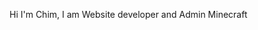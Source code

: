 <!---
mrchimmy/mrchimmy is a ✨ special ✨ repository because its `README.md` (this file) appears on your GitHub profile.
You can click the Preview link to take a look at your changes.
--->

Hi I'm Chim, I am Website developer and Admin Minecraft
